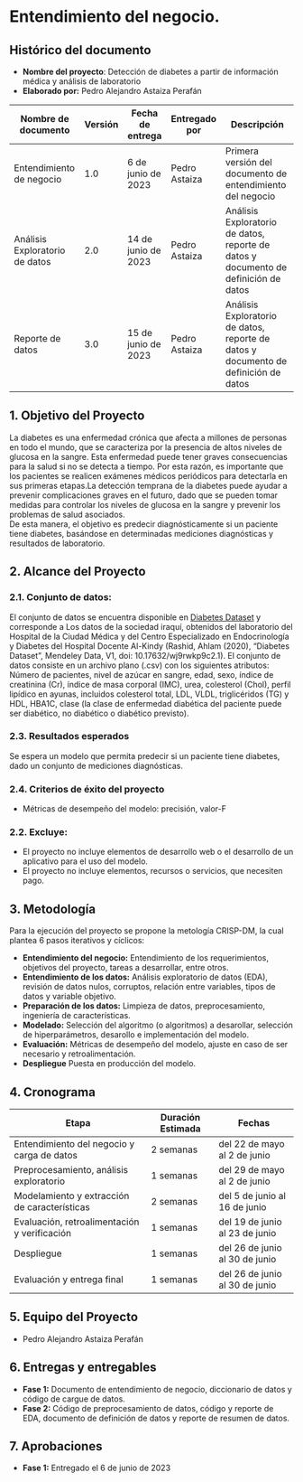 # Entendimiento del negocio.
## Histórico del documento
- **Nombre del proyecto**: Detección de diabetes a partir de información médica y análisis de laboratorio
- **Elaborado por:** Pedro Alejandro Astaiza Perafán

| Nombre de documento | Versión | Fecha de entrega | Entregado por | Descripción |
|------|---------|-------|-------|-------|
| Entendimiento de negocio | 1.0 | 6 de junio de 2023 | Pedro Astaiza | Primera versión del documento de entendimiento del negocio |
| Análisis Exploratorio de datos | 2.0 | 14 de junio de 2023 | Pedro Astaiza | Análisis Exploratorio de datos, reporte de datos y documento de definición de datos|
| Reporte de datos | 3.0 | 15 de junio de 2023 | Pedro Astaiza | Análisis Exploratorio de datos, reporte de datos y documento de definición de datos|



## 1. Objetivo del Proyecto
La diabetes es una enfermedad crónica que afecta a millones de personas en todo el mundo, que se caracteriza por la presencia de altos niveles de glucosa en la sangre. Esta enfermedad puede tener graves consecuencias para la salud si no se detecta a tiempo. Por esta razón, es importante que los pacientes se realicen exámenes médicos periódicos para detectarla en sus primeras etapas.La detección temprana de la diabetes puede ayudar a prevenir complicaciones graves en el futuro, dado que se pueden tomar medidas para controlar los niveles de glucosa en la sangre y prevenir los problemas de salud asociados.<br>
De esta manera, el objetivo es predecir diagnósticamente si un paciente tiene diabetes, basándose en determinadas mediciones diagnósticas y resultados de laboratorio.

## 2. Alcance del Proyecto
### 2.1. Conjunto de datos:
El conjunto de datos se encuentra disponible en [Diabetes Dataset](https://data.mendeley.com/datasets/wj9rwkp9c2/1) y corresponde a Los datos de la sociedad iraquí, obtenidos del laboratorio del Hospital de la Ciudad Médica y del Centro Especializado en Endocrinología y Diabetes del Hospital Docente Al-Kindy (Rashid, Ahlam (2020), “Diabetes Dataset”, Mendeley Data, V1, doi: 10.17632/wj9rwkp9c2.1). El conjunto de datos consiste en un archivo plano (.csv) con los siguientes atributos: Número de pacientes, nivel de azúcar en sangre, edad, sexo, índice de creatinina (Cr), índice de masa corporal (IMC), urea, colesterol (Chol), perfil lipídico en ayunas, incluidos colesterol total, LDL, VLDL, triglicéridos (TG) y HDL, HBA1C, clase (la clase de enfermedad diabética del paciente puede ser diabético, no diabético o diabético previsto).
### 2.3. Resultados esperados
Se espera un modelo que permita predecir si un paciente tiene diabetes, dado un conjunto de mediciones diagnósticas.

### 2.4. Criterios de éxito del proyecto
- Métricas de desempeño del modelo: precisión, valor-F

### 2.2. Excluye:

- El proyecto no incluye elementos de desarrollo web o el desarrollo de un aplicativo para el uso del modelo.
- El proyecto no incluye elementos, recursos o servicios, que necesiten pago.

## 3. Metodología

Para la ejecución del proyecto se propone la metología CRISP-DM, la cual plantea 6 pasos iterativos y cíclicos:
- **Entendimiento del negocio:** Entendimiento de los requerimientos, objetivos del proyecto, tareas a desarrollar, entre otros.
- **Entendimiento de los datos:** Análisis exploratorio de datos (EDA), revisión de datos nulos, corruptos, relación entre variables, tipos de datos y variable objetivo.
- **Preparación de los datos:** Limpieza de datos, preprocesamiento, ingeniería de características.
- **Modelado:** Selección del algoritmo (o algoritmos) a desarollar, selección de hiperparámetros, desarollo e implementación del modelo.
- **Evaluación:** Métricas de desempeño del modelo, ajuste en caso de ser necesario y retroalimentación.
- **Despliegue** Puesta en producción del modelo.

## 4. Cronograma

| Etapa | Duración Estimada | Fechas |
|------|---------|-------|
| Entendimiento del negocio y carga de datos | 2 semanas | del 22 de mayo al 2 de junio |
| Preprocesamiento, análisis exploratorio | 1 semanas | del 29 de mayo al 2 de junio |
| Modelamiento y extracción de características | 2 semanas | del 5 de junio al 16 de junio |
| Evaluación, retroalimentación y verificación| 1 semanas | del 19 de junio al 23 de junio | 
| Despliegue | 1 semanas | del 26 de junio al 30 de junio |
| Evaluación y entrega final | 1 semanas | del 26 de junio al 30 de junio |

## 5. Equipo del Proyecto
- Pedro Alejandro Astaiza Perafán

## 6. Entregas y entregables
- **Fase 1:** Documento de entendimiento de negocio, diccionario de datos y código de cargue de datos.
- **Fase 2:** Código de preprocesamiento de datos, código y reporte de EDA, documento de definición de datos y reporte de resumen de datos.

## 7. Aprobaciones
- **Fase 1:** Entregado el 6 de junio de 2023
